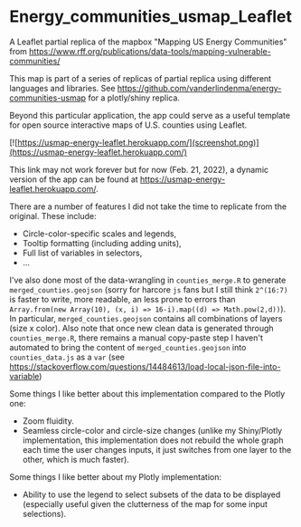 # Energy_communities_usmap_Leaflet
 A Leaflet partial replica of the mapbox "Mapping US Energy Communities" from https://www.rff.org/publications/data-tools/mapping-vulnerable-communities/
 
This map is part of a series of replicas of partial replica using different languages and libraries. See https://github.com/vanderlindenma/energy-communities-usmap for a plotly/shiny replica.

Beyond this particular application, the app could serve as a useful template
for open source interactive maps of U.S. counties using Leaflet.

[![https://usmap-energy-leaflet.herokuapp.com/](screenshot.png)](https://usmap-energy-leaflet.herokuapp.com/)

This link may not work forever but for now (Feb. 21, 2022), a dynamic version of 
the app can be found at https://usmap-energy-leaflet.herokuapp.com/.

There are a number of features I did not take the time to replicate from the original. These include:

- Circle-color-specific scales and legends,
- Tooltip formatting (including adding units),
- Full list of variables in selectors,
- ...

I've also done most of the data-wrangling in `counties_merge.R` to generate `merged_counties.geojson` (sorry for harcore `js` fans but I still think `2^(16:7)` is faster to write, more readable, an less prone to errors than `Array.from(new Array(10), (x, i) => 16-i).map((d) => Math.pow(2,d))`). 
In particular, `merged_counties.geojson` contains all combinations of layers (size x color).
Also note that once new clean data is generated through `counties_merge.R`, there remains a manual copy-paste step I haven't automated to bring the content of `merged_counties.geojson` into `counties_data.js` as a `var` (see https://stackoverflow.com/questions/14484613/load-local-json-file-into-variable)

Some things I like better about this implementation compared to the Plotly one:

- Zoom fluidity.
- Seamless circle-color and circle-size changes (unlike my Shiny/Plotly implementation, this implementation does not rebuild the whole graph each time the user changes inputs, it just switches from one layer to the other, which is much faster).

Some things I like better about my Plotly implementation:

- Ability to use the legend to select subsets of the data to be displayed (especially useful given the clutterness of the map for some input selections).




